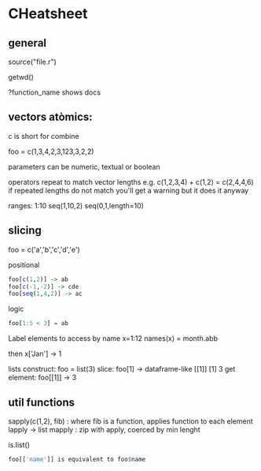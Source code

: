 
CHeatsheet
==========

general
-------
source("file.r")

getwd()

?function_name shows docs

vectors atòmics:
----------------
c is short for combine

foo = c(1,3,4,2,3,123,3,2,2)

parameters can be numeric, textual or boolean

operators repeat to match vector lengths e.g. c(1,2,3,4) + c(1,2) = c(2,4,4,6)
if repeated lengths do not match you'll get a warning but it does it anyway

ranges:
1:10
seq(1,10,2)
seq(0,1,length=10)

slicing
-------
foo = c('a','b','c','d','e')

positional
```r
foo[c(1,2)] -> ab
foo[c(-1,-2)] -> cde
foo[seq(1,4,2)] -> ac
```

logic
```r
foo[1:5 < 3] = ab
```

Label elements to access by name
x=1:12
names(x) = month.abb

then
x['Jan'] -> 1

lists
construct: foo = list(3)
slice: foo[1] -> dataframe-like  [[1]] [1] 3
get element: foo[[1]] -> 3

util functions
---------------

sapply(c(1,2), fib) : where fib is a function, applies function to each element
lapply -> list
mapply : zip with apply, coerced by min lenght

is.list()

```r
foo[['name']] is equivalent to foo$name
```